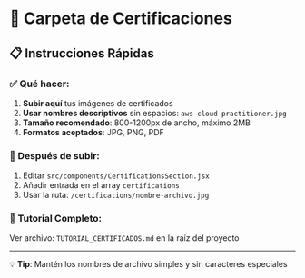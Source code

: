 # 📁 Carpeta de Certificaciones

## 📋 Instrucciones Rápidas

### ✅ Qué hacer:
1. **Subir aquí** tus imágenes de certificados
2. **Usar nombres descriptivos** sin espacios: `aws-cloud-practitioner.jpg`
3. **Tamaño recomendado**: 800-1200px de ancho, máximo 2MB
4. **Formatos aceptados**: JPG, PNG, PDF

### 📝 Después de subir:
1. Editar `src/components/CertificationsSection.jsx`
2. Añadir entrada en el array `certifications`
3. Usar la ruta: `/certifications/nombre-archivo.jpg`

### 📖 Tutorial Completo:
Ver archivo: `TUTORIAL_CERTIFICADOS.md` en la raíz del proyecto

---
💡 **Tip**: Mantén los nombres de archivo simples y sin caracteres especiales
